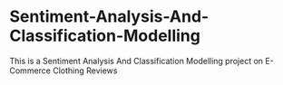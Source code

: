 # Sentiment-Analysis-And-Classification-Modelling
This is a Sentiment Analysis And Classification Modelling project on E-Commerce Clothing Reviews
